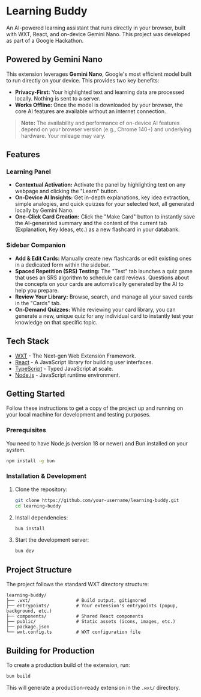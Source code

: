 <!-- 
  <<< Author Note >>>
  This README is a template. Please update it with details specific to your project.
  The "Features" and "Project Structure" sections are placeholders.
  <<< End Author Note >>>
-->

# Learning Buddy

An AI-powered learning assistant that runs directly in your browser, built with WXT, React, and on-device Gemini Nano. This project was developed as part of a Google Hackathon.

## Powered by Gemini Nano

This extension leverages **Gemini Nano**, Google's most efficient model built to run directly on your device. This provides two key benefits:

*   **Privacy-First:** Your highlighted text and learning data are processed locally. Nothing is sent to a server.
*   **Works Offline:** Once the model is downloaded by your browser, the core AI features are available without an internet connection.

> **Note:** The availability and performance of on-device AI features depend on your browser version (e.g., Chrome 140+) and underlying hardware. Your mileage may vary.

## Features

### Learning Panel

*   **Contextual Activation:** Activate the panel by highlighting text on any webpage and clicking the "Learn" button.
*   **On-Device AI Insights:** Get in-depth explanations, key idea extraction, simple analogies, and quick quizzes for your selected text, all generated locally by Gemini Nano.
*   **One-Click Card Creation:** Click the "Make Card" button to instantly save the AI-generated summary and the content of the current tab (Explanation, Key Ideas, etc.) as a new flashcard in your databank.

### Sidebar Companion

*   **Add & Edit Cards:** Manually create new flashcards or edit existing ones in a dedicated form within the sidebar.
*   **Spaced Repetition (SRS) Testing:** The "Test" tab launches a quiz game that uses an SRS algorithm to schedule card reviews. Questions about the concepts on your cards are automatically generated by the AI to help you prepare.
*   **Review Your Library:** Browse, search, and manage all your saved cards in the "Cards" tab.
*   **On-Demand Quizzes:** While reviewing your card library, you can generate a new, unique quiz for any individual card to instantly test your knowledge on that specific topic.

## Tech Stack

*   [WXT](https://wxt.dev/) - The Next-gen Web Extension Framework.
*   [React](https://react.dev/) - A JavaScript library for building user interfaces.
*   [TypeScript](https://www.typescriptlang.org/) - Typed JavaScript at scale.
*   [Node.js](https://nodejs.org/) - JavaScript runtime environment.

## Getting Started

Follow these instructions to get a copy of the project up and running on your local machine for development and testing purposes.

### Prerequisites

You need to have Node.js (version 18 or newer) and Bun installed on your system.

```bash
npm install -g bun
```

### Installation & Development

1.  Clone the repository:
    ```bash
    git clone https://github.com/your-username/learning-buddy.git
    cd learning-buddy
    ```
2.  Install dependencies:
    ```bash
    bun install
    ```
3.  Start the development server:
    ```bash
    bun dev
    ```

## Project Structure

The project follows the standard WXT directory structure:

```
learning-buddy/
├── .wxt/                 # Build output, gitignored
├── entrypoints/          # Your extension's entrypoints (popup, background, etc.)
├── components/           # Shared React components
├── public/               # Static assets (icons, images, etc.)
├── package.json
└── wxt.config.ts         # WXT configuration file
```

## Building for Production

To create a production build of the extension, run:

```bash
bun build
```

This will generate a production-ready extension in the `.wxt/` directory.
